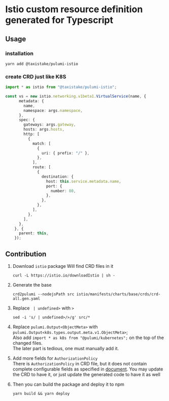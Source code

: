 # Istio custom resource definition generated for Typescript

## Usage

### installation

```shell
yarn add @taxistake/pulumi-istio
```

### create CRD just like K8S

```typescript
import * as istio from "@taxistake/pulumi-istio";

const vs = new istio.networking.v1beta1.VirtualService(name, {
      metadata: {
        name,
        namespace: args.namespace,
      },
      spec: {
        gateways: args.gateway,
        hosts: args.hosts,
        http: [
          {
            match: [
              {
                uri: { prefix: "/" },
              },
            ],
            route: [
              {
                destination: {
                  host: this.service.metadata.name,
                  port: {
                    number: 80,
                  },
                },
              },
            ],
          },
        ],
      },
    }, {
      parent: this,
    });
```

## Contribution

1. Download `istio` package
   Will find CRD files in it

   ```shell
   curl -L https://istio.io/downloadIstio | sh -
   ```

1. Generate the base

   ```shell
   crd2pulumi --nodejsPath src istio/manifests/charts/base/crds/crd-all.gen.yaml
   ```
1. Replace ` | undefined>` with `>`

   ```shell
   sed -i 's/ | undefined>/>/g' src/*
   ```
1. Replace `pulumi.Output<ObjectMeta>` with `pulumi.Output<k8s.types.output.meta.v1.ObjectMeta>`;   
   Also add `import * as k8s from "@pulumi/kubernetes";` on the top of the changed files.  
   The later part is tedious, one must manually add it.  

1. Add more fields for `AuthorizationPolicy`  
   There is `AuthorizationPolicy` in CRD file, but it does not contain complete configurable fields as specified in [document](https://istio.io/latest/docs/reference/config/security/authorization-policy/).
   You may update the CRD to have it, or just update the generated code to have it as well

1. Then you can build the package and deploy it to npm
   ```shell
   yarn build && yarn deploy
   ```